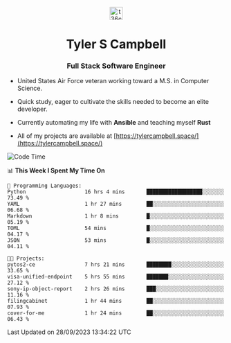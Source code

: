 <p align="center">
<a href="https://www.linkedin.com/in/t36campbell" target="blank"><img align="center" src="https://ik.imagekit.io/t36campbell/Portfolio/linkedin.png.original_m8bbGgPh6.png" alt="t36campbell" height="30" width="30" /></a>
</p>
<h1 align="center">Tyler S Campbell</h1>
<h3 align="center">Full Stack Software Engineer</h3>

* United States Air Force veteran working toward a M.S. in Computer Science.

* Quick study, eager to cultivate the skills needed to become an elite developer.

* Currently automating my life with **Ansible** and teaching myself **Rust**

* All of my projects are available at [https://tylercampbell.space/](https://tylercampbell.space/)

<!--START_SECTION:waka-->
![Code Time](http://img.shields.io/badge/Code%20Time-2%2C848%20hrs%2016%20mins-blue)

📊 **This Week I Spent My Time On** 

```text
💬 Programming Languages: 
Python                   16 hrs 4 mins       ██████████████████░░░░░░░   73.49 % 
YAML                     1 hr 27 mins        ██░░░░░░░░░░░░░░░░░░░░░░░   06.68 % 
Markdown                 1 hr 8 mins         █░░░░░░░░░░░░░░░░░░░░░░░░   05.19 % 
TOML                     54 mins             █░░░░░░░░░░░░░░░░░░░░░░░░   04.17 % 
JSON                     53 mins             █░░░░░░░░░░░░░░░░░░░░░░░░   04.11 % 

🐱‍💻 Projects: 
pytos2-ce                7 hrs 21 mins       ████████░░░░░░░░░░░░░░░░░   33.65 % 
visa-unified-endpoint    5 hrs 55 mins       ███████░░░░░░░░░░░░░░░░░░   27.12 % 
sony-ip-object-report    2 hrs 26 mins       ███░░░░░░░░░░░░░░░░░░░░░░   11.16 % 
filingcabinet            1 hr 44 mins        ██░░░░░░░░░░░░░░░░░░░░░░░   07.93 % 
cover-for-me             1 hr 24 mins        ██░░░░░░░░░░░░░░░░░░░░░░░   06.43 % 
```


 Last Updated on 28/09/2023 13:34:22 UTC
<!--END_SECTION:waka-->
